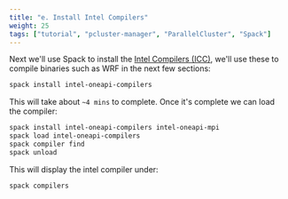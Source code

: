 ```yaml
---
title: "e. Install Intel Compilers"
weight: 25
tags: ["tutorial", "pcluster-manager", "ParallelCluster", "Spack"]
---
```


Next we'll use Spack to install the [Intel Compilers (ICC)](https://www.intel.com/content/www/us/en/developer/tools/oneapi/toolkits.html), we'll use these to compile binaries such as WRF in the next few sections:

```bash
spack install intel-oneapi-compilers
```

This will take about `~4 mins` to complete. Once it's complete we can load the compiler:

```bash
spack install intel-oneapi-compilers intel-oneapi-mpi
spack load intel-oneapi-compilers
spack compiler find
spack unload
```

This will display the intel compiler under:

```bash
spack compilers
```